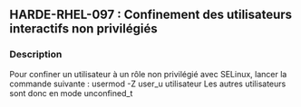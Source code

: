 ## HARDE-RHEL-097 : Confinement des utilisateurs interactifs non privilégiés

### Description

Pour confiner un utilisateur à un rôle non privilégié avec SELinux, lancer la commande suivante :
usermod -Z user_u utilisateur
Les autres utilisateurs sont donc en mode unconfined_t

